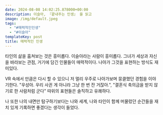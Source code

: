 ```yaml
---
date: 2024-08-08 14:02:25.878000+00:00
description: 이슬아, 『끝내주는 인생』 을 읽고
image: /img/default.jpeg
tags:
  - "#매력적인인생"
  - "#이슬아"
templateKey: post
title: 매력적인 인생
---
```


타인의 삶을 훔쳐보는 것은 흥미롭다. 이슬아라는 사람이 흥미롭다. 그녀가 세상과 자신을 바라보는 관점, 거기에 담긴 인물들이 매력적이다. 나아가 그것을 표현하는 방식도 재미있다.

VR 속에서 만큼은 다시 할 수 있으니 저 멀리 우주로 나아가보며 뭉클했던 경험을 이야기한다. "우성아. 우리 사귄 게 아니라 그냥 한 번 잔 거잖아.", "결혼식 축의금을 받지 않기로 한 사람처럼 군다" 따위의 표현들은 솔직하고 유쾌하다.

나 또한 나의 내면만 탐구하기보다는 나와 세계, 나와 타인이 함께 머물렀던 순간들을 재치 있게 기록하면 좋겠다는 생각이 들었다.